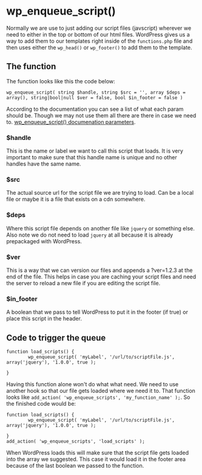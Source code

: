 # wp\_enqueue_script()

Normally we are use to just adding our script files (javscript) wherever we need to either in the top or bottom of our html files. WordPress gives us a way to add them to our templates right inside of the `functions.php` file and then uses either the `wp_head()` or `wp_footer()` to add them to the template.

## The function

The function looks like this the code below:

```
wp_enqueue_script( string $handle, string $src = '', array $deps = array(), string|bool|null $ver = false, bool $in_footer = false )
```

According to the documentation you can see a list of what each param should be. Though we may not use them all there are there in case we need to. [wp_enqueue_script() documenation parameters](https://developer.wordpress.org/reference/functions/wp_enqueue_script/#parameters).

### $handle

This is the name or label we want to call this script that loads. It is very important to make sure that this handle name is unique and no other handles have the same name.

### $src

The actual source url for the script file we are trying to load. Can be a local file or maybe it is a file that exists on a cdn somewhere.

### $deps

Where this script file depends on another file like `jquery` or something else. Also note we do not need to load `jquery` at all because it is already prepackaged with WordPress.

### $ver

This is a way that we can version our files and appends a ?ver=1.2.3 at the end of the file. This helps in case you are caching your script files and need the server to reload a new file if you are editing the script file.

### $in_footer

A boolean that we pass to tell WordPress to put it in the footer (if true) or place this script in the header.

## Code to trigger the queue

```
function load_scripts() {
		wp_enqueue_script( 'myLabel', '/url/to/scriptFile.js', array('jquery'), '1.0.0', true );

}
```

Having this function alone won't do what what need. We need to use another hook so that our file gets loaded where we need it to. That function looks like `add_action( 'wp_enqueue_scripts', 'my_function_name' );`. So the finished code would be:

```
function load_scripts() {
		wp_enqueue_script( 'myLabel', '/url/to/scriptFile.js', array('jquery'), '1.0.0', true );

}
add_action( 'wp_enqueue_scripts', 'load_scripts' );
```

When WordPress loads this will make sure that the script file gets loaded into the array we suggested. This case it would load it in the footer area because of the last boolean we passed to the function.